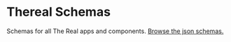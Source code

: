 Thereal Schemas
========

Schemas for all The Real apps and components. [Browse the json schemas.](https://schemas.thereal.com/)
